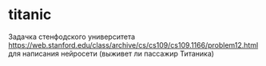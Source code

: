 # titanic
Задачка стенфодского университета https://web.stanford.edu/class/archive/cs/cs109/cs109.1166/problem12.html
для написания нейросети (выживет ли пассажир Титаника)
